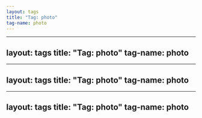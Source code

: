 ```yaml
---
layout: tags
title: "Tag: photo"
tag-name: photo
---
```

---
layout: tags
title: "Tag: photo"
tag-name: photo
---
---
layout: tags
title: "Tag: photo"
tag-name: photo
---
---
layout: tags
title: "Tag: photo"
tag-name: photo
---
